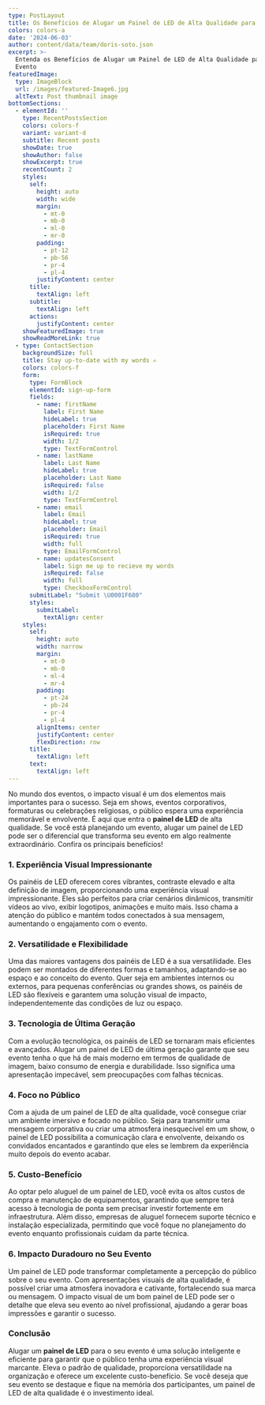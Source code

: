 ```yaml
---
type: PostLayout
title: Os Benefícios de Alugar um Painel de LED de Alta Qualidade para o Seu Evento
colors: colors-a
date: '2024-06-03'
author: content/data/team/doris-soto.json
excerpt: >-
  Entenda os Benefícios de Alugar um Painel de LED de Alta Qualidade para o Seu
  Evento
featuredImage:
  type: ImageBlock
  url: /images/featured-Image6.jpg
  altText: Post thumbnail image
bottomSections:
  - elementId: ''
    type: RecentPostsSection
    colors: colors-f
    variant: variant-d
    subtitle: Recent posts
    showDate: true
    showAuthor: false
    showExcerpt: true
    recentCount: 2
    styles:
      self:
        height: auto
        width: wide
        margin:
          - mt-0
          - mb-0
          - ml-0
          - mr-0
        padding:
          - pt-12
          - pb-56
          - pr-4
          - pl-4
        justifyContent: center
      title:
        textAlign: left
      subtitle:
        textAlign: left
      actions:
        justifyContent: center
    showFeaturedImage: true
    showReadMoreLink: true
  - type: ContactSection
    backgroundSize: full
    title: Stay up-to-date with my words ✍️
    colors: colors-f
    form:
      type: FormBlock
      elementId: sign-up-form
      fields:
        - name: firstName
          label: First Name
          hideLabel: true
          placeholder: First Name
          isRequired: true
          width: 1/2
          type: TextFormControl
        - name: lastName
          label: Last Name
          hideLabel: true
          placeholder: Last Name
          isRequired: false
          width: 1/2
          type: TextFormControl
        - name: email
          label: Email
          hideLabel: true
          placeholder: Email
          isRequired: true
          width: full
          type: EmailFormControl
        - name: updatesConsent
          label: Sign me up to recieve my words
          isRequired: false
          width: full
          type: CheckboxFormControl
      submitLabel: "Submit \U0001F680"
      styles:
        submitLabel:
          textAlign: center
    styles:
      self:
        height: auto
        width: narrow
        margin:
          - mt-0
          - mb-0
          - ml-4
          - mr-4
        padding:
          - pt-24
          - pb-24
          - pr-4
          - pl-4
        alignItems: center
        justifyContent: center
        flexDirection: row
      title:
        textAlign: left
      text:
        textAlign: left
---
```

No mundo dos eventos, o impacto visual é um dos elementos mais importantes para o sucesso. Seja em shows, eventos corporativos, formaturas ou celebrações religiosas, o público espera uma experiência memorável e envolvente. É aqui que entra o **painel de LED** de alta qualidade. Se você está planejando um evento, alugar um painel de LED pode ser o diferencial que transforma seu evento em algo realmente extraordinário. Confira os principais benefícios!

### 1. **Experiência Visual Impressionante**

Os painéis de LED oferecem cores vibrantes, contraste elevado e alta definição de imagem, proporcionando uma experiência visual impressionante. Eles são perfeitos para criar cenários dinâmicos, transmitir vídeos ao vivo, exibir logotipos, animações e muito mais. Isso chama a atenção do público e mantém todos conectados à sua mensagem, aumentando o engajamento com o evento.

### 2. **Versatilidade e Flexibilidade**

Uma das maiores vantagens dos painéis de LED é a sua versatilidade. Eles podem ser montados de diferentes formas e tamanhos, adaptando-se ao espaço e ao conceito do evento. Quer seja em ambientes internos ou externos, para pequenas conferências ou grandes shows, os painéis de LED são flexíveis e garantem uma solução visual de impacto, independentemente das condições de luz ou espaço.

### 3. **Tecnologia de Última Geração**

Com a evolução tecnológica, os painéis de LED se tornaram mais eficientes e avançados. Alugar um painel de LED de última geração garante que seu evento tenha o que há de mais moderno em termos de qualidade de imagem, baixo consumo de energia e durabilidade. Isso significa uma apresentação impecável, sem preocupações com falhas técnicas.

### 4. **Foco no Público**

Com a ajuda de um painel de LED de alta qualidade, você consegue criar um ambiente imersivo e focado no público. Seja para transmitir uma mensagem corporativa ou criar uma atmosfera inesquecível em um show, o painel de LED possibilita a comunicação clara e envolvente, deixando os convidados encantados e garantindo que eles se lembrem da experiência muito depois do evento acabar.

### 5. **Custo-Benefício**

Ao optar pelo aluguel de um painel de LED, você evita os altos custos de compra e manutenção de equipamentos, garantindo que sempre terá acesso à tecnologia de ponta sem precisar investir fortemente em infraestrutura. Além disso, empresas de aluguel fornecem suporte técnico e instalação especializada, permitindo que você foque no planejamento do evento enquanto profissionais cuidam da parte técnica.

### 6. **Impacto Duradouro no Seu Evento**

Um painel de LED pode transformar completamente a percepção do público sobre o seu evento. Com apresentações visuais de alta qualidade, é possível criar uma atmosfera inovadora e cativante, fortalecendo sua marca ou mensagem. O impacto visual de um bom painel de LED pode ser o detalhe que eleva seu evento ao nível profissional, ajudando a gerar boas impressões e garantir o sucesso.

### Conclusão

Alugar um **painel de LED** para o seu evento é uma solução inteligente e eficiente para garantir que o público tenha uma experiência visual marcante. Eleva o padrão de qualidade, proporciona versatilidade na organização e oferece um excelente custo-benefício. Se você deseja que seu evento se destaque e fique na memória dos participantes, um painel de LED de alta qualidade é o investimento ideal.
